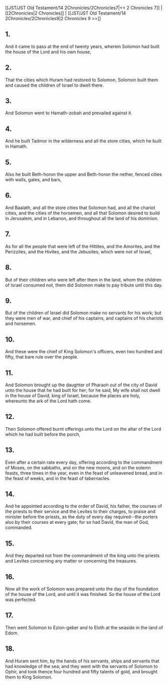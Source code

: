 [[JST/JST Old Testament/14 2Chronicles/2Chronicles7|<< 2 Chronicles 7]] | [[2Chronicles|2 Chronicles]] | [[JST/JST Old Testament/14 2Chronicles/2Chronicles9|2 Chronicles 9 >>]]
## 1.
And it came to pass at the end of twenty years, wherein Solomon had built the house of the Lord and his own house,
## 2.
That the cities which Huram had restored to Solomon, Solomon built them and caused the children of Israel to dwell there.
## 3.
And Solomon went to Hamath-zobah and prevailed against it.
## 4.
And he built Tadmor in the wilderness and all the store cities, which he built in Hamath.
## 5.
Also he built Beth-horon the upper and Beth-horon the nether, fenced cities with walls, gates, and bars,
## 6.
And Baalath, and all the store cities that Solomon had, and all the chariot cities, and the cities of the horsemen, and all that Solomon desired to build in Jerusalem, and in Lebanon, and throughout all the land of his dominion.
## 7.
As for all the people that were left of the Hittites, and the Amorites, and the Perizzites, and the Hivites, and the Jebusites, which were not of Israel,
## 8.
But of their children who were left after them in the land, whom the children of Israel consumed not, them did Solomon make to pay tribute until this day.
## 9.
But of the children of Israel did Solomon make no servants for his work; but they were men of war, and chief of his captains, and captains of his chariots and horsemen.
## 10.
And these were the chief of King Solomon\'s officers, even two hundred and fifty, that bare rule over the people.
## 11.
And Solomon brought up the daughter of Pharaoh out of the city of David unto the house that he had built for her; for he said, My wife shall not dwell in the house of David, king of Israel, because the places are holy, whereunto the ark of the Lord hath come.
## 12.
Then Solomon offered burnt offerings unto the Lord on the altar of the Lord which he had built before the porch,
## 13.
Even after a certain rate every day, offering according to the commandment of Moses, on the sabbaths, and on the new moons, and on the solemn feasts, three times in the year, even in the feast of unleavened bread, and in the feast of weeks, and in the feast of tabernacles.
## 14.
And he appointed according to the order of David, his father, the courses of the priests to their service and the Levites to their charges, to praise and minister before the priests, as the duty of every day required\--the porters also by their courses at every gate; for so had David, the man of God, commanded.
## 15.
And they departed not from the commandment of the king unto the priests and Levites concerning any matter or concerning the treasures.
## 16.
Now all the work of Solomon was prepared unto the day of the foundation of the house of the Lord, and until it was finished. So the house of the Lord was perfected.
## 17.
Then went Solomon to Ezion-geber and to Eloth at the seaside in the land of Edom.
## 18.
And Huram sent him, by the hands of his servants, ships and servants that had knowledge of the sea; and they went with the servants of Solomon to Ophir, and took thence four hundred and fifty talents of gold, and brought them to King Solomon.

